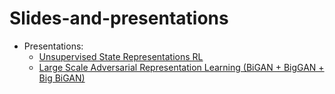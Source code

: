 # Slides-and-presentations

 - Presentations:
    - [Unsupervised State Representations RL](https://docs.google.com/presentation/d/1jE3r4E5VgIYDTI6clZiaNXRtcGX2l90SRXHDRCzm1-A/edit?usp=sharing)
    - [Large Scale Adversarial Representation Learning (BiGAN + BigGAN + Big BiGAN)](https://docs.google.com/presentation/d/1GfmYYeRpkPC_N9vBPRPVYlg-juZtbJPykf33TaNfRkw/edit?usp=sharing)
